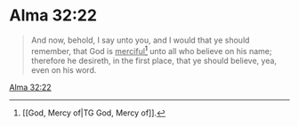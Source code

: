 # Alma 32:22

> And now, behold, I say unto you, and I would that ye should remember, that God is <u>merciful</u>[^a] unto all who believe on his name; therefore he desireth, in the first place, that ye should believe, yea, even on his word.

[Alma 32:22](https://www.churchofjesuschrist.org/study/scriptures/bofm/alma/32?lang=eng&id=p22#p22)


[^a]: [[God, Mercy of|TG God, Mercy of]].  
